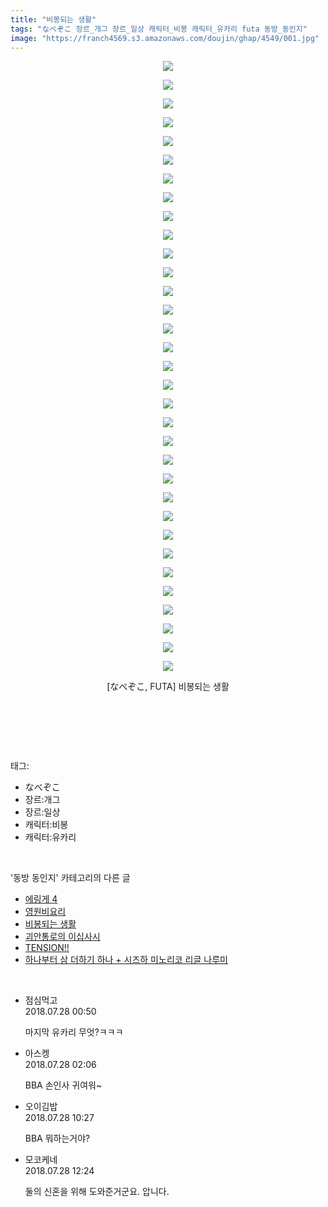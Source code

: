 ```yaml
---
title: "비봉되는 생활"
tags: "なべぞこ 장르_개그 장르_일상 캐릭터_비봉 캐릭터_유카리 futa 동방_동인지"
image: "https://franch4569.s3.amazonaws.com/doujin/ghap/4549/001.jpg"
---
```

<div class="article">
<p style="text-align: center; clear: none; float: none;"><img src="{{ site.imgserver2 }}/ghap/4549/001.jpg"/></p>
<p style="text-align: center; clear: none; float: none;"><img src="{{ site.imgserver2 }}/ghap/4549/002.jpg"/></p>
<p style="text-align: center; clear: none; float: none;"><img src="{{ site.imgserver2 }}/ghap/4549/003.jpg"/></p>
<p style="text-align: center; clear: none; float: none;"><img src="{{ site.imgserver2 }}/ghap/4549/004.jpg"/></p>
<p style="text-align: center; clear: none; float: none;"><img src="{{ site.imgserver2 }}/ghap/4549/005.jpg"/></p>
<p style="text-align: center; clear: none; float: none;"><img src="{{ site.imgserver2 }}/ghap/4549/006.jpg"/></p>
<p style="text-align: center; clear: none; float: none;"><img src="{{ site.imgserver2 }}/ghap/4549/007.jpg"/></p>
<p style="text-align: center; clear: none; float: none;"><img src="{{ site.imgserver2 }}/ghap/4549/008.jpg"/></p>
<p style="text-align: center; clear: none; float: none;"><img src="{{ site.imgserver2 }}/ghap/4549/009.jpg"/></p>
<p style="text-align: center; clear: none; float: none;"><img src="{{ site.imgserver2 }}/ghap/4549/010.jpg"/></p>
<p style="text-align: center; clear: none; float: none;"><img src="{{ site.imgserver2 }}/ghap/4549/011.jpg"/></p>
<p style="text-align: center; clear: none; float: none;"><img src="{{ site.imgserver2 }}/ghap/4549/012.jpg"/></p>
<p style="text-align: center; clear: none; float: none;"><img src="{{ site.imgserver2 }}/ghap/4549/013.jpg"/></p>
<p style="text-align: center; clear: none; float: none;"><img src="{{ site.imgserver2 }}/ghap/4549/014.jpg"/></p>
<p style="text-align: center; clear: none; float: none;"><img src="{{ site.imgserver2 }}/ghap/4549/015.jpg"/></p>
<p style="text-align: center; clear: none; float: none;"><img src="{{ site.imgserver2 }}/ghap/4549/016.jpg"/></p>
<p style="text-align: center; clear: none; float: none;"><img src="{{ site.imgserver2 }}/ghap/4549/017.jpg"/></p>
<p style="text-align: center; clear: none; float: none;"><img src="{{ site.imgserver2 }}/ghap/4549/018.jpg"/></p>
<p style="text-align: center; clear: none; float: none;"><img src="{{ site.imgserver2 }}/ghap/4549/019.jpg"/></p>
<p style="text-align: center; clear: none; float: none;"><img src="{{ site.imgserver2 }}/ghap/4549/020.jpg"/></p>
<p style="text-align: center; clear: none; float: none;"><img src="{{ site.imgserver2 }}/ghap/4549/021.jpg"/></p>
<p style="text-align: center; clear: none; float: none;"><img src="{{ site.imgserver2 }}/ghap/4549/022.jpg"/></p>
<p style="text-align: center; clear: none; float: none;"><img src="{{ site.imgserver2 }}/ghap/4549/023.jpg"/></p>
<p style="text-align: center; clear: none; float: none;"><img src="{{ site.imgserver2 }}/ghap/4549/024.jpg"/></p>
<p style="text-align: center; clear: none; float: none;"><img src="{{ site.imgserver2 }}/ghap/4549/025.jpg"/></p>
<p style="text-align: center; clear: none; float: none;"><img src="{{ site.imgserver2 }}/ghap/4549/026.jpg"/></p>
<p style="text-align: center; clear: none; float: none;"><img src="{{ site.imgserver2 }}/ghap/4549/027.jpg"/></p>
<p style="text-align: center; clear: none; float: none;"><img src="{{ site.imgserver2 }}/ghap/4549/028.jpg"/></p>
<p style="text-align: center; clear: none; float: none;"><img src="{{ site.imgserver2 }}/ghap/4549/029.jpg"/></p>
<p style="text-align: center; clear: none; float: none;"><img src="{{ site.imgserver2 }}/ghap/4549/030.jpg"/></p>
<p style="text-align: center; clear: none; float: none;"><img src="{{ site.imgserver2 }}/ghap/4549/031.jpg"/></p>
<p style="text-align: center; clear: none; float: none;"><img src="{{ site.imgserver2 }}/ghap/4549/032.jpg"/></p>
<p style="text-align: center; clear: none; float: none;"><img src="{{ site.imgserver2 }}/ghap/4549/033.jpg"/></p>
<p style="text-align: center; clear: none; float: none;">[なべぞこ, FUTA] 비봉되는 생활</p>
<p style="text-align: center; clear: none; float: none;"><br/></p>
<p><br/></p>
</div><br/>
<div class="tagTrail">
<p>태그: </p>
<ul>
<li>なべぞこ</li>
<li>장르:개그</li>
<li>장르:일상</li>
<li>캐릭터:비봉</li>
<li>캐릭터:유카리</li>
</ul>
</div><br/>
<div class="another">
<p>'동방 동인지' 카테고리의 다른 글</p>
<ul>
<li><a href="/ghap_4551">에링게 4</a></li>
<li><a href="/ghap_4550">영원비요리</a></li>
<li><a href="/ghap_4549">비봉되는 생활</a></li>
<li><a href="/ghap_4548">괴안통로의 이십사시</a></li>
<li><a href="/ghap_4546">TENSION!!</a></li>
<li><a href="/ghap_4544">하나부터 삼 더하기 하나 + 시즈하 미노리코 리글 나루미</a></li>
</ul>
</div><br/>
<div class="cb_module cb_fluid">
<div class="cb_wrt cb_profile">
<div class="comment">
<ul>
<li class="cb_thumb_off" id="comment15295270">
<div class="cb_comment_area">
<div class="cb_info_area">
<div class="cb_section">
<span class="cb_nick_name">점심먹고</span>
</div>
<div class="cb_section">
<span class="cb_date">2018.07.28 00:50 </span>
</div>
</div>
<div class="cb_dsc_comment">
<p class="cb_dsc">
											마지막 유카리 무엇?ㅋㅋㅋ
										</p>
</div>
</div></li>
<li class="cb_thumb_off" id="comment15295308">
<div class="cb_comment_area">
<div class="cb_info_area">
<div class="cb_section">
<span class="cb_nick_name">아스켕</span>
</div>
<div class="cb_section">
<span class="cb_date">2018.07.28 02:06 </span>
</div>
</div>
<div class="cb_dsc_comment">
<p class="cb_dsc">
											BBA 손인사 귀여워~
										</p>
</div>
</div></li>
<li class="cb_thumb_off" id="comment15295503">
<div class="cb_comment_area">
<div class="cb_info_area">
<div class="cb_section">
<span class="cb_nick_name">오이김밥</span>
</div>
<div class="cb_section">
<span class="cb_date">2018.07.28 10:27 </span>
</div>
</div>
<div class="cb_dsc_comment">
<p class="cb_dsc">
											BBA 뭐하는거야?
										</p>
</div>
</div></li>
<li class="cb_thumb_off" id="comment15295592">
<div class="cb_comment_area">
<div class="cb_info_area">
<div class="cb_section">
<span class="cb_nick_name">모코케네</span>
</div>
<div class="cb_section">
<span class="cb_date">2018.07.28 12:24 </span>
</div>
</div>
<div class="cb_dsc_comment">
<p class="cb_dsc">
											둘의 신혼을 위해 도와준거군요. 압니다.
										</p>
</div>
</div></li>
</ul>
</div>
</div><!-- commentList close -->
</div><br/>
